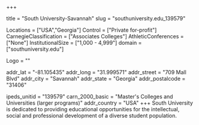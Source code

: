 
+++

title = "South University-Savannah"
slug = "southuniversity.edu_139579"

Locations = ["USA","Georgia"]
Control = ["Private for-profit"]
CarnegieClassification = ["Associates Colleges"]
AthleticConferences = ["None"]
InstitutionalSize = ["1,000 - 4,999"]
domain = ["southuniversity.edu"]

Logo = ""

addr_lat = "-81.105435"
addr_long = "31.999571"
addr_street = "709 Mall Blvd"
addr_city = "Savannah"
addr_state = "Georgia"
addr_postalcode = "31406"

ipeds_unitid = "139579"
carn_2000_basic = "Master's Colleges and Universities (larger programs)"
addr_country = "USA"
+++
    South University is dedicated to providing educational opportunities for the intellectual, social and professional development of a diverse student population.

